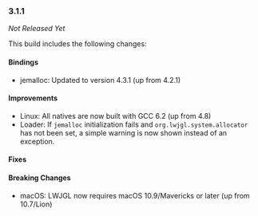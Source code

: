 ### 3.1.1

_Not Released Yet_

This build includes the following changes:

#### Bindings

- jemalloc: Updated to version 4.3.1 (up from 4.2.1)

#### Improvements

- Linux: All natives are now built with GCC 6.2 (up from 4.8)
- Loader: If `jemalloc` initialization fails and `org.lwjgl.system.allocator` has not been set, a simple warning is now shown instead of an exception.

#### Fixes

#### Breaking Changes

- macOS: LWJGL now requires macOS 10.9/Mavericks or later (up from 10.7/Lion)